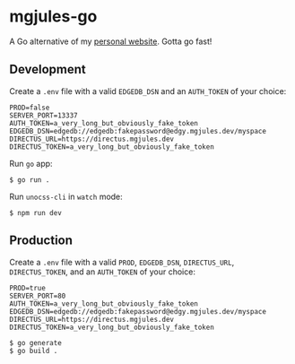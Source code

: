 # mgjules-go

A Go alternative of my [personal website](https://github.com/mgjules/mgjules). Gotta go fast!

## Development

Create a `.env` file with a valid `EDGEDB_DSN` and an `AUTH_TOKEN` of your choice:
```shell
PROD=false
SERVER_PORT=13337
AUTH_TOKEN=a_very_long_but_obviously_fake_token
EDGEDB_DSN=edgedb://edgedb:fakepassword@edgy.mgjules.dev/myspace
DIRECTUS_URL=https://directus.mgjules.dev
DIRECTUS_TOKEN=a_very_long_but_obviously_fake_token
```

Run `go` app:
```shell
$ go run .
```

Run `unocss-cli` in `watch` mode:
```shell
$ npm run dev
```

## Production

Create a `.env` file with a valid `PROD`, `EDGEDB_DSN`, `DIRECTUS_URL`, `DIRECTUS_TOKEN`, and an `AUTH_TOKEN` of your choice:
```shell
PROD=true
SERVER_PORT=80
AUTH_TOKEN=a_very_long_but_obviously_fake_token
EDGEDB_DSN=edgedb://edgedb:fakepassword@edgy.mgjules.dev/myspace
DIRECTUS_URL=https://directus.mgjules.dev
DIRECTUS_TOKEN=a_very_long_but_obviously_fake_token
```

```shell
$ go generate
$ go build .
```

